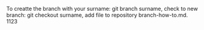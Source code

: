 To creatte the branch with your surname: git branch surname, 
check to new branch: git checkout surname, 
add file to repository  branch-how-to.md.
1123